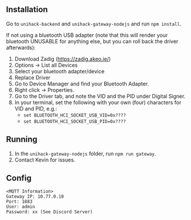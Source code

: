 ## Installation

Go to `unihack-backend` and `unihack-gateway-nodejs` and run `npm install`.

If not using a bluetooth USB adapter (note that this will render your bluetooth UNUSABLE for anything else, but you can roll back the driver afterwards):

1.  Download Zadig (https://zadig.akeo.ie/)
2.  Options -> List all Devices
3.  Select your bluetooth adapter/device
4.  Replace Driver
5.  Go to Device Manager and find your Bluetooth Adapter.
6.  Right click -> Properties.
7.  Go to the Driver tab, and note the VID and the PID under Digital Signer.
8.  In your terminal, set the following with your own (four) characters for VID and PID, e.g.:
    - `set BLUETOOTH_HCI_SOCKET_USB_VID=0x????`
    - `set BLUETOOTH_HCI_SOCKET_USB_PID=0x????`

## Running

1.  In the `unihack-gateway-nodejs` folder, run `npm run gateway`.
2.  Contact Kevin for issues.

## Config

```
<MQTT Information>
Gateway IP: 10.77.0.18
Port: 1883
User: admin
Password: xx (See Discord Server)
```
